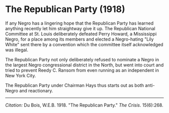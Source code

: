 <!--
title:   The Republican Party
author:  Du Bois, W.E.B.
journal: The Crisis
year:    1918
volume:  15
issue:   6
pages:   268
-->
# The Republican Party (1918)

If any Negro has a lingering hope that the Republican Party has learned anything recently let him straightway give it up. The Republican National Committee at St. Louis deliberately defeated Perry Howard, a Mississippi Negro, for a place among its members and elected a Negro-hating "Lily White" sent there by a convention which the committee itself acknowledged was illegal.

The Republican Party not only deliberately refused to nominate a Negro in the largest Negro congressional district in the North, but went into court and tried to prevent Reedy C. Ransom from even running as an independent in New York City.

The Republican Party under Chairman Hays thus starts out as both anti-Negro and reactionary.

______________
*Citation:* Du Bois, W.E.B. 1918. "The Republican Party." *The Crisis*. 15(6):268.
